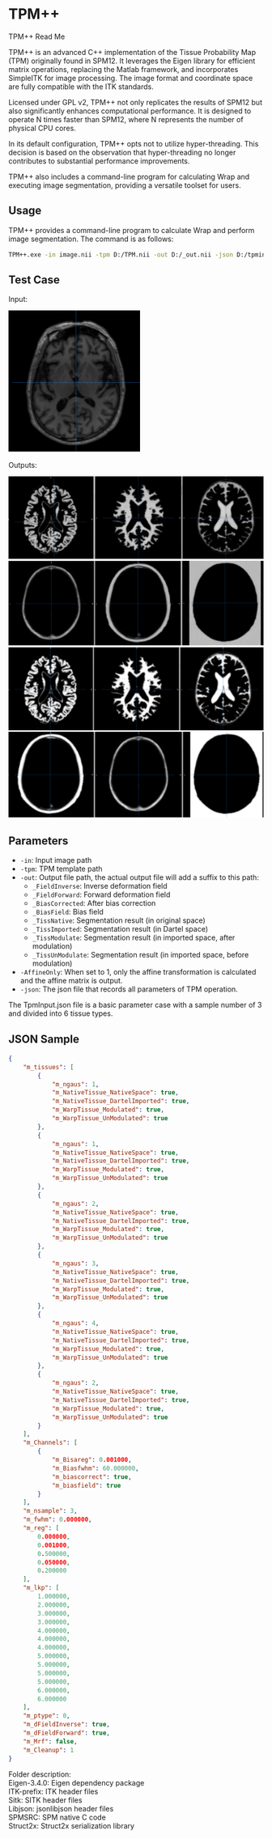 # TPM++
TPM++ Read Me

TPM++ is an advanced C++ implementation of the Tissue Probability Map (TPM) originally found in SPM12. It leverages the Eigen library for efficient matrix operations, replacing the Matlab framework, and incorporates SimpleITK for image processing. The image format and coordinate space are fully compatible with the ITK standards. 

Licensed under GPL v2, TPM++ not only replicates the results of SPM12 but also significantly enhances computational performance. It is designed to operate N times faster than SPM12, where N represents the number of physical CPU cores. 

In its default configuration, TPM++ opts not to utilize hyper-threading. This decision is based on the observation that hyper-threading no longer contributes to substantial performance improvements.

TPM++ also includes a command-line program for calculating Wrap and executing image segmentation, providing a versatile toolset for users.

## Usage

TPM++ provides a command-line program to calculate Wrap and perform image segmentation. The command is as follows:

```bash
TPM++.exe -in image.nii -tpm D:/TPM.nii -out D:/_out.nii -json D:/tpminput.json -AffineOnly 0
```

## Test Case

Input:

![Alt Text](https://github.com/datouxyz/TPMPlusPlus/blob/master/ReadMe.files/ReadMe3193.png)

Outputs:

![Alt Text](https://github.com/datouxyz/TPMPlusPlus/blob/master/ReadMe.files/ReadMe3251.png)
![Alt Text](https://github.com/datouxyz/TPMPlusPlus/blob/master/ReadMe.files/ReadMe3253.png)
![Alt Text](https://github.com/datouxyz/TPMPlusPlus/blob/master/ReadMe.files/ReadMe3274.png)
![Alt Text](https://github.com/datouxyz/TPMPlusPlus/blob/master/ReadMe.files/ReadMe3276.png)

## Parameters

- `-in`: Input image path
- `-tpm`: TPM template path
- `-out`: Output file path, the actual output file will add a suffix to this path:
  - `_FieldInverse`: Inverse deformation field
  - `_FieldForward`: Forward deformation field
  - `_BiasCorrected`: After bias correction
  - `_BiasField`: Bias field
  - `_TissNative`: Segmentation result (in original space)
  - `_TissImported`: Segmentation result (in Dartel space)
  - `_TissModulate`: Segmentation result (in imported space, after modulation)
  - `_TissUnModulate`: Segmentation result (in imported space, before modulation)
- `-AffineOnly`: When set to 1, only the affine transformation is calculated and the affine matrix is output.
- `-json`: The json file that records all parameters of TPM operation.

The TpmInput.json file is a basic parameter case with a sample number of 3 and divided into 6 tissue types.

## JSON Sample

```json
{    
    "m_tissues": [ 
        {
            "m_ngaus": 1,
            "m_NativeTissue_NativeSpace": true,
            "m_NativeTissue_DartelImported": true,
            "m_WarpTissue_Modulated": true,
            "m_WarpTissue_UnModulated": true
        },
        {
            "m_ngaus": 1,
            "m_NativeTissue_NativeSpace": true,
            "m_NativeTissue_DartelImported": true,
            "m_WarpTissue_Modulated": true,
            "m_WarpTissue_UnModulated": true
        },
        {
            "m_ngaus": 2,
            "m_NativeTissue_NativeSpace": true,
            "m_NativeTissue_DartelImported": true,
            "m_WarpTissue_Modulated": true,
            "m_WarpTissue_UnModulated": true
        },
        {
            "m_ngaus": 3,
            "m_NativeTissue_NativeSpace": true,
            "m_NativeTissue_DartelImported": true,
            "m_WarpTissue_Modulated": true,
            "m_WarpTissue_UnModulated": true
        },
        {
            "m_ngaus": 4,
            "m_NativeTissue_NativeSpace": true,
            "m_NativeTissue_DartelImported": true,
            "m_WarpTissue_Modulated": true,
            "m_WarpTissue_UnModulated": true
        },
        {
            "m_ngaus": 2,
            "m_NativeTissue_NativeSpace": true,
            "m_NativeTissue_DartelImported": true,
            "m_WarpTissue_Modulated": true,
            "m_WarpTissue_UnModulated": true
        }
    ],    
    "m_Channels": [
        {
            "m_Bisareg": 0.001000,
            "m_Biasfwhm": 60.000000,
            "m_biascorrect": true,
            "m_biasfield": true
        }
    ],
    "m_nsample": 3,
    "m_fwhm": 0.000000,
    "m_reg": [
        0.000000,
        0.001000,
        0.500000,
        0.050000,
        0.200000
    ],
    "m_lkp": [
        1.000000,
        2.000000,
        3.000000,
        3.000000,
        4.000000,
        4.000000,
        4.000000,
        5.000000,
        5.000000,
        5.000000,
        5.000000,
        6.000000,
        6.000000
    ],
    "m_ptype": 0,
    "m_dFieldInverse": true,
    "m_dFieldForward": true,
    "m_Mrf": false,
    "m_Cleanup": 1
}
```
Folder description:<br>
Eigen-3.4.0: Eigen dependency package <br>
ITK-prefix: ITK header files <br>
Sitk: SITK header files <br>
Libjson: jsonlibjson header files <br>
SPMSRC: SPM native C code <br>
Struct2x: Struct2x serialization library



